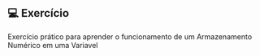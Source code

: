 ## 💻 Exercício

Exercício prático para aprender o funcionamento de um Armazenamento Numérico em uma Variavel
